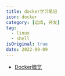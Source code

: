 ```yaml
---
title: docker学习笔记
icon: docker
category: [运维, 开发]
tag:
  - linux
  - shell
isOriginal: true
date: 2022-09-09
---
```


- [Docker概览](1.beforeDocker.md)